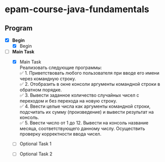 # epam-course-java-fundamentals
## Program    
- [X] **Begin**    
    - [X] Begin    
- [ ] **Main Task**    
    - [X] Main Task   
        Реализовать следующие программы:    
            :white_check_mark: 1. Приветствовать любого пользователя при вводе его имени через командную строку.    
            :white_check_mark: 2. Отобразить в окне консоли аргументы командной строки в обратном порядке.    
            :white_check_mark: 3. Вывести заданное количество случайных чисел с переходом и без перехода на новую строку.    
            :white_check_mark: 4. Ввести целые числа как аргументы командной строки, подсчитать их сумму (произведение) и вывести результат на консоль.    
            :white_check_mark: 5. Ввести число от 1 до 12. Вывести на консоль название месяца, соответствующего данному числу. Осуществить проверку корректности ввода чисел.    
    - [ ] Optional Task 1    
    - [ ] Optional Task 2   
    
    

